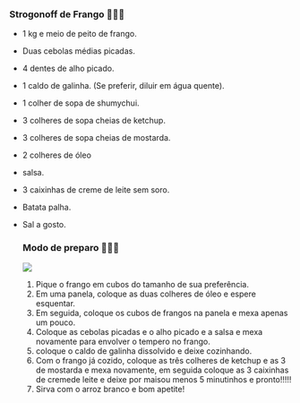   ### Strogonoff de Frango :chicken::chicken::chicken:

- 1 kg e meio de peito de frango.


- Duas cebolas médias picadas.

- 4 dentes de alho picado.

- 1 caldo de galinha. (Se preferir, diluir em água quente). 

- 1 colher de sopa de shumychui.

- 3 colheres de sopa cheias de ketchup.

- 3 colheres de sopa cheias de mostarda.

- 2 colheres de óleo

- salsa.

- 3 caixinhas de creme de leite sem soro.

- Batata palha.

- Sal a gosto.

  ### Modo de preparo :chicken::chicken::chicken:

  ![](https://4.bp.blogspot.com/-9gFQoJ4IlAE/WyLSu9fqNhI/AAAAAAAAND0/3Ab_DDh-CO0e7D3VWiND0MrkFLGt5nT-ACLcBGAs/w1200-h630-p-k-no-nu/strogonoff-de-frango.jpg)

  1. Pique o frango em cubos do tamanho de sua preferência.
  2. Em uma panela, coloque as duas colheres de óleo e espere esquentar.
  3. Em seguida,  coloque os cubos de frangos na panela e mexa apenas um pouco.
  4. Coloque as cebolas picadas e o alho picado e a salsa e mexa novamente para envolver o tempero no frango.
  5. coloque o caldo de galinha dissolvido e deixe cozinhando.
  6. Com o frango já cozido, coloque as três colheres de ketchup e as 3 de mostarda e mexa novamente, em seguida coloque as 3 caixinhas de cremede leite e deixe por maisou menos 5 minutinhos e pronto!!!!!
  7. Sirva com o arroz branco e bom apetite!

  ​

  ​

  ​

   

  ​

   

  ​

## 

